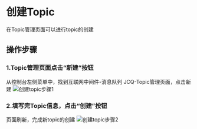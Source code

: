 # 创建Topic
  在Topic管理页面可以进行topic的创建

## 操作步骤
### 1.Topic管理页面点击“新建”按钮
从控制台左侧菜单中，找到互联网中间件-消息队列 JCQ-Topic管理页面，点击新建
 ![创建topic步骤1](https://github.com/jdcloudcom/cn/blob/edit/image/Internet-Middleware/Message-Queue/创建topic-01.png)
 
### 2.填写完Topic信息，点击“创建”按钮
页面刷新，完成新topic的创建
 ![创建topic步骤2](https://github.com/jdcloudcom/cn/blob/edit/image/Internet-Middleware/Message-Queue/创建topic-01.png)
